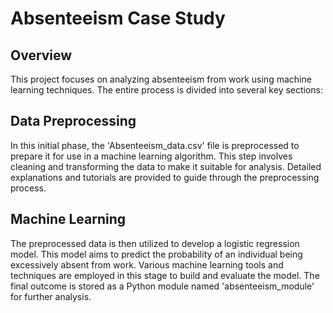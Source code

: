 # Absenteeism Case Study

## Overview

This project focuses on analyzing absenteeism from work using machine learning techniques. The entire process is divided into several key sections:

## Data Preprocessing

In this initial phase, the 'Absenteeism_data.csv' file is preprocessed to prepare it for use in a machine learning algorithm. This step involves cleaning and transforming the data to make it suitable for analysis. Detailed explanations and tutorials are provided to guide through the preprocessing process.

## Machine Learning

The preprocessed data is then utilized to develop a logistic regression model. This model aims to predict the probability of an individual being excessively absent from work. Various machine learning tools and techniques are employed in this stage to build and evaluate the model. The final outcome is stored as a Python module named 'absenteeism_module' for further analysis.
